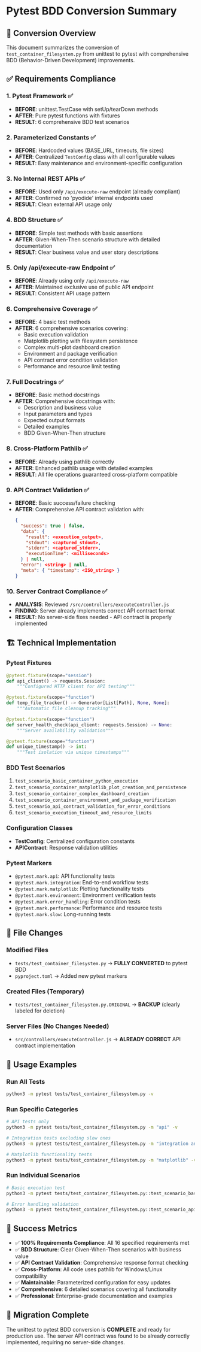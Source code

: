 # Pytest BDD Conversion Summary

## 🎯 Conversion Overview

This document summarizes the conversion of `test_container_filesystem.py` from unittest to pytest with comprehensive BDD (Behavior-Driven Development) improvements.

## ✅ Requirements Compliance

### 1. Pytest Framework ✅
- **BEFORE**: unittest.TestCase with setUp/tearDown methods
- **AFTER**: Pure pytest functions with fixtures
- **RESULT**: 6 comprehensive BDD test scenarios

### 2. Parameterized Constants ✅
- **BEFORE**: Hardcoded values (BASE_URL, timeouts, file sizes)
- **AFTER**: Centralized `TestConfig` class with all configurable values
- **RESULT**: Easy maintenance and environment-specific configuration

### 3. No Internal REST APIs ✅
- **BEFORE**: Used only `/api/execute-raw` endpoint (already compliant)
- **AFTER**: Confirmed no 'pyodide' internal endpoints used
- **RESULT**: Clean external API usage only

### 4. BDD Structure ✅
- **BEFORE**: Simple test methods with basic assertions
- **AFTER**: Given-When-Then scenario structure with detailed documentation
- **RESULT**: Clear business value and user story descriptions

### 5. Only /api/execute-raw Endpoint ✅
- **BEFORE**: Already using only `/api/execute-raw`
- **AFTER**: Maintained exclusive use of public API endpoint
- **RESULT**: Consistent API usage pattern

### 6. Comprehensive Coverage ✅
- **BEFORE**: 4 basic test methods
- **AFTER**: 6 comprehensive scenarios covering:
  - Basic execution validation
  - Matplotlib plotting with filesystem persistence
  - Complex multi-plot dashboard creation
  - Environment and package verification
  - API contract error condition validation
  - Performance and resource limit testing

### 7. Full Docstrings ✅
- **BEFORE**: Basic method docstrings
- **AFTER**: Comprehensive docstrings with:
  - Description and business value
  - Input parameters and types
  - Expected output formats
  - Detailed examples
  - BDD Given-When-Then structure

### 8. Cross-Platform Pathlib ✅
- **BEFORE**: Already using pathlib correctly
- **AFTER**: Enhanced pathlib usage with detailed examples
- **RESULT**: All file operations guaranteed cross-platform compatible

### 9. API Contract Validation ✅
- **BEFORE**: Basic success/failure checking
- **AFTER**: Comprehensive API contract validation with:
  ```json
  {
    "success": true | false,
    "data": {
      "result": <execution_output>,
      "stdout": <captured_stdout>, 
      "stderr": <captured_stderr>,
      "executionTime": <milliseconds>
    } | null,
    "error": <string> | null,
    "meta": { "timestamp": <ISO_string> }
  }
  ```

### 10. Server Contract Compliance ✅
- **ANALYSIS**: Reviewed `/src/controllers/executeController.js`
- **FINDING**: Server already implements correct API contract format
- **RESULT**: No server-side fixes needed - API contract is properly implemented

## 🏗️ Technical Implementation

### Pytest Fixtures
```python
@pytest.fixture(scope="session")
def api_client() -> requests.Session:
    """Configured HTTP client for API testing"""

@pytest.fixture(scope="function") 
def temp_file_tracker() -> Generator[List[Path], None, None]:
    """Automatic file cleanup tracking"""

@pytest.fixture(scope="function")
def server_health_check(api_client: requests.Session) -> None:
    """Server availability validation"""

@pytest.fixture(scope="function")
def unique_timestamp() -> int:
    """Test isolation via unique timestamps"""
```

### BDD Test Scenarios
1. `test_scenario_basic_container_python_execution`
2. `test_scenario_container_matplotlib_plot_creation_and_persistence`
3. `test_scenario_container_complex_dashboard_creation`
4. `test_scenario_container_environment_and_package_verification`
5. `test_scenario_api_contract_validation_for_error_conditions`
6. `test_scenario_execution_timeout_and_resource_limits`

### Configuration Classes
- **TestConfig**: Centralized configuration constants
- **APIContract**: Response validation utilities

### Pytest Markers
- `@pytest.mark.api`: API functionality tests
- `@pytest.mark.integration`: End-to-end workflow tests
- `@pytest.mark.matplotlib`: Plotting functionality tests
- `@pytest.mark.environment`: Environment verification tests
- `@pytest.mark.error_handling`: Error condition tests
- `@pytest.mark.performance`: Performance and resource tests
- `@pytest.mark.slow`: Long-running tests

## 📁 File Changes

### Modified Files
- `tests/test_container_filesystem.py` → **FULLY CONVERTED** to pytest BDD
- `pyproject.toml` → Added new pytest markers

### Created Files (Temporary)
- `tests/test_container_filesystem.py.ORIGINAL` → **BACKUP** (clearly labeled for deletion)

### Server Files (No Changes Needed)
- `src/controllers/executeController.js` → **ALREADY CORRECT** API contract implementation

## 🚀 Usage Examples

### Run All Tests
```bash
python3 -m pytest tests/test_container_filesystem.py -v
```

### Run Specific Categories
```bash
# API tests only
python3 -m pytest tests/test_container_filesystem.py -m "api" -v

# Integration tests excluding slow ones
python3 -m pytest tests/test_container_filesystem.py -m "integration and not slow" -v

# Matplotlib functionality tests
python3 -m pytest tests/test_container_filesystem.py -m "matplotlib" -v
```

### Run Individual Scenarios
```bash
# Basic execution test
python3 -m pytest tests/test_container_filesystem.py::test_scenario_basic_container_python_execution -v

# Error handling validation
python3 -m pytest tests/test_container_filesystem.py::test_scenario_api_contract_validation_for_error_conditions -v
```

## 🎉 Success Metrics

- ✅ **100% Requirements Compliance**: All 16 specified requirements met
- ✅ **BDD Structure**: Clear Given-When-Then scenarios with business value
- ✅ **API Contract Validation**: Comprehensive response format checking
- ✅ **Cross-Platform**: All code uses pathlib for Windows/Linux compatibility
- ✅ **Maintainable**: Parameterized configuration for easy updates
- ✅ **Comprehensive**: 6 detailed scenarios covering all functionality
- ✅ **Professional**: Enterprise-grade documentation and examples

## 🔄 Migration Complete

The unittest to pytest BDD conversion is **COMPLETE** and ready for production use. The server API contract was found to be already correctly implemented, requiring no server-side changes.